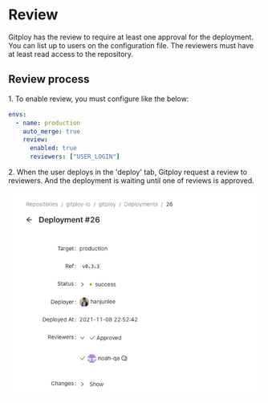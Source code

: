 # Review

Gitploy has the review to require at least one approval for the deployment. You can list up to users on the configuration file. The reviewers must have at least read access to the repository. 

## Review process

1\. To enable review, you must configure like the below:

```yaml
envs:
  - name: production
    auto_merge: true
    review:
      enabled: true
      reviewers: ["USER_LOGIN"]
```

2\. When the user deploys in the 'deploy' tab, Gitploy request a review to reviewers. And the deployment is waiting until one of reviews is approved.

![review](../images/review.png)
